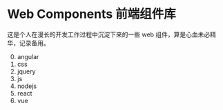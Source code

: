 # Web Components 前端组件库

这是个人在漫长的开发工作过程中沉淀下来的一些 web 组件，算是心血未必精华，记录备用。

0. angular
0. css
0. jquery
0. js
0. nodejs
0. react
0. vue
